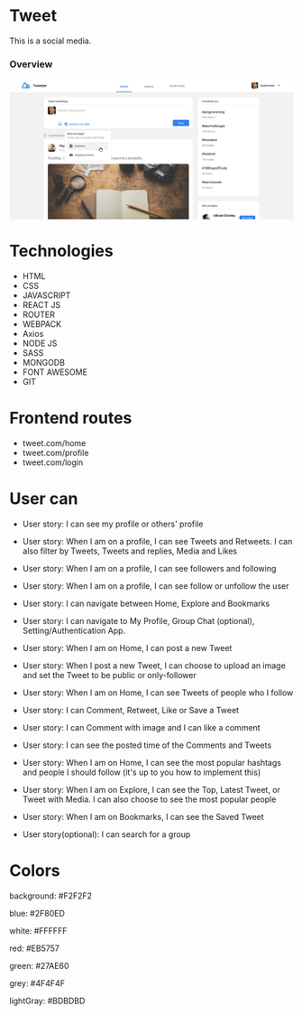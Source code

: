 # Tweet

<p>This is a social media.</p>

### Overview


<img align="center" alt="tweeter clone"  src="./src/assets/tweeter-overview.png"/>

<br>

# Technologies

* HTML
* CSS
* JAVASCRIPT
* REACT JS
* ROUTER
* WEBPACK
* Axios
* NODE JS
* SASS
* MONGODB
* FONT AWESOME
* GIT

# Frontend routes

* tweet.com/home
* tweet.com/profile
* tweet.com/login

# User can

* User story: I can see my profile or others' profile

* User story: When I am on a profile, I can see Tweets and Retweets. I can also filter by Tweets, Tweets and replies, Media and Likes

* User story: When I am on a profile, I can see followers and following

* User story: When I am on a profile, I can see follow or unfollow the user

* User story: I can navigate between Home, Explore and Bookmarks

* User story: I can navigate to My Profile, Group Chat (optional), Setting/Authentication App.

* User story: When I am on Home, I can post a new Tweet

* User story: When I post a new Tweet, I can choose to upload an image and set the Tweet to be public or only-follower

* User story: When I am on Home, I can see Tweets of people who I follow

* User story: I can Comment, Retweet, Like or Save a Tweet

* User story: I can Comment with image and I can like a comment

* User story: I can see the posted time of the Comments and Tweets

* User story: When I am on Home, I can see the most popular hashtags and people I should follow (it's up to you how to implement this)

* User story: When I am on Explore, I can see the Top, Latest Tweet, or Tweet with Media. I can also choose to see the most popular people

* User story: When I am on Bookmarks, I can see the Saved Tweet

* User story(optional): I can search for a group


# Colors

background: #F2F2F2

blue: #2F80ED

white: #FFFFFF

red: #EB5757

green: #27AE60

grey: #4F4F4F

lightGray: #BDBDBD



